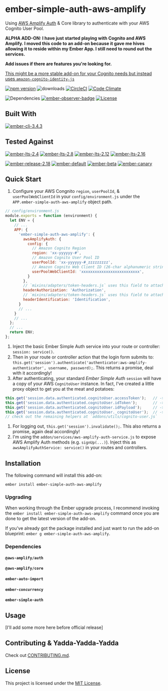 ember-simple-auth-aws-amplify
==============================================================================

Using [AWS Amplify Auth](https://aws-amplify.github.io/docs/js/authentication) & Core 
library to authenticate with your AWS Cognito User Pool.

**ALPHA ADD-ON: I have just started playing with Cognito and AWS Amplify.  I moved this code to an add-on because it
gave me hives allowing it to reside within my Ember App.  I still need to round out the services.**

**Add issues if there are features you're looking for.**

[This might be a more stable add-on for your Cognito needs but instead uses `amazon-cognito-identity-js`](https://github.com/paulcwatts/ember-cognito)

[![npm version](http://badge.fury.io/js/ember-simple-auth-aws-amplify.svg)](http://badge.fury.io/js/ember-simple-auth-aws-amplify) ![downloads](http://img.shields.io/npm/dy/ember-simple-auth-aws-amplify.svg) [![CircleCI](http://circleci.com/gh/cybertooth-io/ember-simple-auth-aws-amplify.svg?style=shield)](http://circleci.com/gh/cybertooth-io/ember-simple-auth-aws-amplify) [![Code Climate](http://codeclimate.com/github/cybertooth-io/ember-simple-auth-aws-amplify/badges/gpa.svg)](http://codeclimate.com/github/cybertooth-io/ember-simple-auth-aws-amplify) 

![Dependencies](http://david-dm.org/cybertooth-io/ember-simple-auth-aws-amplify.svg) [![ember-observer-badge](http://emberobserver.com/badges/ember-simple-auth-aws-amplify.svg)](http://emberobserver.com/addons/ember-simple-auth-aws-amplify) [![License](http://img.shields.io/npm/l/ember-simple-auth-aws-amplify.svg)](LICENSE.md)

Built With
------------------------------------------------------------------------------

[![ember-cli-3.4.3](https://img.shields.io/badge/ember--cli-3.4.3-brightgreen.svg)](https://circleci.com/gh/cybertooth-io/ember-simple-auth-aws-amplify)

Tested Against
------------------------------------------------------------------------------

[![ember-lts-2.4](https://img.shields.io/badge/ember--try-ember--lts--2.4-brightgreen.svg)](https://circleci.com/gh/cybertooth-io/ember-simple-auth-aws-amplify)
[![ember-lts-2.8](https://img.shields.io/badge/ember--try-ember--lts--2.8-brightgreen.svg)](https://circleci.com/gh/cybertooth-io/ember-simple-auth-aws-amplify)
[![ember-lts-2.12](https://img.shields.io/badge/ember--try-ember--lts--2.12-brightgreen.svg)](https://circleci.com/gh/cybertooth-io/ember-simple-auth-aws-amplify)
[![ember-lts-2.16](https://img.shields.io/badge/ember--try-ember--lts--2.16-brightgreen.svg)](https://circleci.com/gh/cybertooth-io/ember-simple-auth-aws-amplify)

[![ember-release-2.18](https://img.shields.io/badge/ember--try-ember--release--2.18-brightgreen.svg)](https://circleci.com/gh/cybertooth-io/ember-simple-auth-aws-amplify)
[![ember-default](https://img.shields.io/badge/ember--try-ember--default-brightgreen.svg)](https://circleci.com/gh/cybertooth-io/ember-simple-auth-aws-amplify)
[![ember-beta](https://img.shields.io/badge/ember--try-ember--beta-brightgreen.svg)](https://circleci.com/gh/cybertooth-io/ember-simple-auth-aws-amplify)
[![ember-canary](https://img.shields.io/badge/ember--try-ember--canary-brightgreen.svg)](https://circleci.com/gh/cybertooth-io/ember-simple-auth-aws-amplify)

Quick Start
------------------------------------------------------------------------------

1. Configure your AWS Congnito `region`, `userPoolId`, & `userPoolWebClientId` in your `config/environment.js`
under the `APP.ember-simple-auth-aws-amplify` object path.
```javascript
// config/environment.js
module.exports = function (environment) {
  let ENV = {
    // ...
    APP: {
      'ember-simple-auth-aws-amplify': {
        awsAmplifyAuth: {
          config: {
            // Amazon Cognito Region
            region: 'xx-yyyyyy-#',
            // Amazon Cognito User Pool ID
            userPoolId: 'xx-yyyyyy-#_zzzzzzzzz',
            // Amazon Cognito Web Client ID (26-char alphanumeric string)
            userPoolWebClientId: 'xxxxxxxxxxxxxxxxxxxxxxxxxx',
          }
        },
        // `mixins/adapters/token-headers.js` uses this field to attach your ACCESS token to your Ember-Data requests
        headerAuthorization: 'Authorization',
        // `mixins/adapters/token-headers.js` uses this field to attach your ID token to your Ember-Data requests
        headerIdentification: 'Identification',
      }
      // ...
    }
    // ...
  };
  // ...
  return ENV;
};
```
1. Inject the basic Ember Simple Auth service into your route or controller: `session: service()`.
1. Then in your route or controller action that the login form submits to: 
`this.get('session').authenticate('authenticator:aws-amplify-authenticator', username, password);`. This
returns a promise, deal with it accordingly!
1. After authenticating, your standard _Ember Simple Auth_ `session` will have a copy of your
AWS `CognitoUser` instance.  In fact, I've created a little proxy object to get you at the meat and potatoes:
```javascript
this.get('session.data.authenticated.cognitoUser.accessToken');   // -> your signed access token
this.get('session.data.authenticated.cognitoUser.idToken');       // -> your signed id token
this.get('session.data.authenticated.cognitoUser.idPayload');     // -> your id token's decoded payload
this.get('session.data.authenticated.cognitoUser._cognitoUser');  // -> reference to the instance returned by Cognito
// check out the remaining helpers at `addons/utils/cognito-user.js`
```
1. For logging out, `this.get('session').invalidate();`.  This also returns a promise, again deal accordingly!
1. I'm using the `addon/services/aws-amplify-auth-service.js` to expose AWS Amplify Auth methods (e.g. `signUp(...)`).
Inject this as `awsAmplifyAuthService: service()` in your routes and controllers.

Installation
------------------------------------------------------------------------------

The following command will install this add-on:

```
ember install ember-simple-auth-aws-amplify
```

### Upgrading

When working through the Ember upgrade process, I recommend
invoking the `ember install ember-simple-auth-aws-amplify` command once 
you are done to get the latest version of the add-on.

If you've already got the package installed and just want to run the
add-on blueprint: `ember g ember-simple-auth-aws-amplify`.

### Dependencies

#### `@aws-amplify/auth`

#### `@aws-amplify/core`

#### `ember-auto-import`

#### `ember-concurrency`

#### `ember-simple-auth`

Usage
------------------------------------------------------------------------------

[I'll add some more here before official release]

Contributing & Yadda-Yadda-Yadda
------------------------------------------------------------------------------

Check out [CONTRIBUTING.md](CONTRIBUTING.md).

License
------------------------------------------------------------------------------

This project is licensed under the [MIT License](LICENSE.md).
